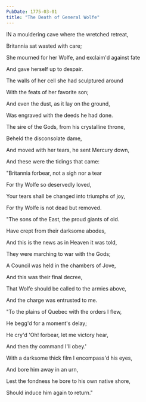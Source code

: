 ```yaml
---
PubDate: 1775-03-01
title: "The Death of General Wolfe"
---
```


  IN a mouldering cave where the wretched retreat,

  Britannia sat wasted with care;

  She mourned for her Wolfe, and exclaim'd against fate

  And gave herself up to despair.

  The walls of her cell she had sculptured around

  With the feats of her favorite son;

  And even the dust, as it lay on the ground,

  Was engraved with the deeds he had done.



  The sire of the Gods, from his crystalline throne,

  Beheld the disconsolate dame,

  And moved with her tears, he sent Mercury down,

  And these were the tidings that came:

  "Britannia forbear, not a sigh nor a tear

  For thy Wolfe so deservedly loved,

  Your tears shall be changed into triumphs of joy,

  For thy Wolfe is not dead but removed.



  "The sons of the East, the proud giants of old.

  Have crept from their darksome abodes,

  And this is the news as in Heaven it was told,

  They were marching to war with the Gods;

  A Council was held in the chambers of Jove,

  And this was their final decree,

  That Wolfe should be called to the armies above,

  And the charge was entrusted to me.



  "To the plains of Quebec with the orders I flew,

  He begg'd for a moment's delay;

  He cry'd 'Oh! forbear, let me victory hear,

  And then thy command I'll obey.'

  With a darksome thick film I encompass'd his eyes,

  And bore him away in an urn,

  Lest the fondness he bore to his own native shore,

  Should induce him again to return."


